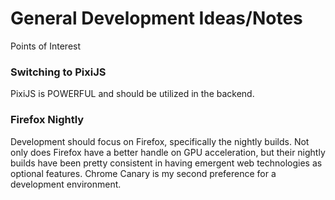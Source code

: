 <h1>General Development Ideas/Notes</h1>

<p>Points of Interest</p>

<h3>Switching to PixiJS</h3>
<p>PixiJS is POWERFUL and should be utilized in the backend.</p>

<h3>Firefox Nightly</h3>
<p>Development should focus on Firefox, specifically the nightly builds. Not only does Firefox have a better handle on GPU acceleration, but their nightly builds have been pretty consistent in having emergent web technologies as optional features. Chrome Canary is my second preference for a development environment.</p>